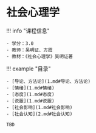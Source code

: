 # 社会心理学

!!! info "课程信息"

    - 学分：3.0
    - 教师：吴明证、方霞
    - 教材：《社会心理学》吴明证著

!!! example "目录"

    - [导论、方法论](1.md#导论、方法论)
    - [情绪](1.md#情绪)
    - [态度](1.md#态度)    
    - [说服](1.md#说服)
    - [社会影响](1.md#社会影响)
    - [社会认知](2.md#社会认知)

    TBD
